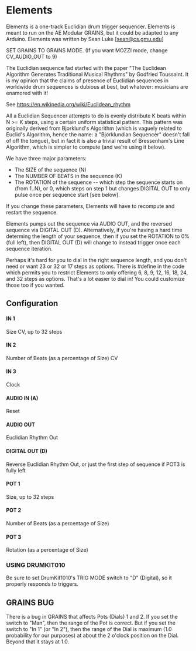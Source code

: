 # Elements

Elements is a one-track Euclidian drum trigger sequencer.  Elements is meant to run on the AE Modular GRAINS, but it could be adapted to any Arduino. Elements was written by Sean Luke [sean@cs.gmu.edu]

SET GRAINS TO GRAINS MODE.  (If you want MOZZI mode, change CV_AUDIO_OUT to 9)

The Euclidian sequence fad started with the paper "The Euclidean Algorithm Generates Traditional Musical Rhythms" by Godfried Toussaint. It is my opinion that the claims of presence of Euclidian sequences in worldwide drum sequences is dubious at best, but whatever: musicians are enamored with it!

See https://en.wikipedia.org/wiki/Euclidean_rhythm

All a Euclidian Sequencer attempts to do is evenly distribute K beats within N >= K steps, using a certain uniform statistical pattern.  This pattern was originally derived from Bjorklund's Algorithm (which is vaguely related to Euclid's Algorithm, hence the name: a "Bjorklundian Sequencer" doesn't fall of off the tongue), but in fact it is also a trivial result of Bressenham's Line Algorithm, which is simpler to compute (and we're using it below).

We have three major parameters:

- The SIZE of the sequence (N)
- The NUMBER OF BEATS in the sequence (K)
- The ROTATION of the sequence -- which step the sequence starts on (from 1..N), or 0, which steps on step 1 but changes DIGITAL OUT to only pulse once per sequence start [see below].

If you change these parameters, Elements will have to recompute and restart the sequence.  

Elements pumps out the sequence via AUDIO OUT, and the reversed sequence via DIGITAL OUT (D). Alternatively, if you're having a hard time determing the length of your sequence, then if you set the ROTATION to 0% (full left), then DIGITAL OUT (D) will change to instead trigger once each sequence iteration.

Perhaps it's hard for you to dial in the right sequence length, and you don't need or want 23 or 32 or 17 steps as options.  There is #define in the code which permits you to restrict Elements to only offering 6, 8, 9, 12, 16, 18, 24, and 32 steps as options.  That's a lot easier to dial in!  You could customize those too if you wanted.


##  Configuration

#### IN 1
Size CV, up to 32 steps
#### IN 2
Number of Beats (as a percentage of Size) CV
#### IN 3
Clock
#### AUDIO IN (A)
Reset
#### AUDIO OUT
Euclidian Rhythm Out
#### DIGITAL OUT (D) 
Reverse Euclidian Rhythm Out, or just the first step of sequence if POT3 is fully left
#### POT 1
Size, up to 32 steps
#### POT 2
Number of Beats (as a percentage of Size)
#### POT 3
Rotation (as a percentage of Size)


### USING DRUMKIT010
Be sure to set DrumKit1010's TRIG MODE switch to "D" (Digital), so it properly responds to triggers.

## GRAINS BUG

There is a bug in GRAINS that affects Pots (Dials) 1 and 2.  If you set the switch to "Man", then the range of the Pot is correct.  But if you set the switch to "In 1" (or "In 2"), then the range of the Dial is maximum (1.0 probability for our purposes) at about the 2 o'clock position on the Dial.  Beyond that it stays at 1.0.


